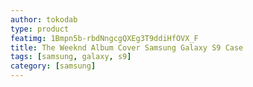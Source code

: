 ```yaml
---
author: tokodab
type: product
featimg: 1Bmpn5b-rbdNngcgQXEg3T9ddiHfOVX_F
title: The Weeknd Album Cover Samsung Galaxy S9 Case
tags: [samsung, galaxy, s9]
category: [samsung]
---
```

